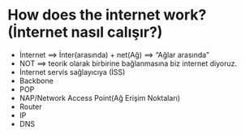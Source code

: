 # How does the internet work? (İnternet nasıl calışır?)

- İnternet ==> İnter(arasında) + net(Ağ) ==> “Ağlar arasında”
- NOT ==> teorik olarak birbirine bağlanmasına biz internet diyoruz.
- İnternet servis sağlayıcıya (İSS)
- Backbone
- POP
- NAP/Network Access Point(Ağ Erişim Noktaları) 
- Router
- IP
- DNS
